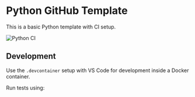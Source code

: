 # Python GitHub Template

This is a basic Python template with CI setup.

![Python CI](https://github.com//aghakishiyeva/ids706-python-template/actions/workflows/main.yml/badge.svg)

## Development

Use the `.devcontainer` setup with VS Code for development inside a Docker container.

Run tests using:

